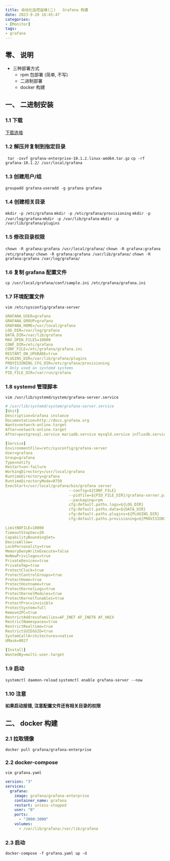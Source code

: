 ```yaml
---
title: 自动化监控运维(二)   Grafana 构建
date: 2023-9-28 16:45:47
categories: 
- [Monitor]
tags: 
- grafana
---
```


## 零、 说明

- 三种部署方式
    - rpm 包部署 (简单, 不写)
    - 二进制部署
    - docker 构建



## 一、 二进制安装

### 1.1 下载

[下载连接](https://dl.grafana.com/enterprise/release/grafana-enterprise-10.1.2.linux-amd64.tar.gz)

### 1.2 解压并复制到指定目录
``` tar -zxvf grafana-enterprise-10.1.2.linux-amd64.tar.gz```
``` cp -rf grafana-10.1.2/ /usr/local/grafana ```

### 1.3 创建用户/组
```groupadd grafana```
```useradd -g grafana grafana```

### 1.4 创建相关目录
```mkdir -p /etc/grafana```
```mkdir -p /etc/grafana/provisioning```
```mkdir -p /var/log/grafana```
```mkdir -p /var/lib/grafana```
```mkdir -p /var/lib/grafana/plugins```

### 1.5 修改目录权限
```chown -R grafana:grafana /usr/local/grafana/```
```chown -R grafana:grafana /etc/grafana/```
```chown -R grafana:grafana /var/lib/grafana/```
```chown -R grafana:grafana /var/log/grafana/```

### 1.6 复制 grafana 配置文件
``` cp /usr/local/grafana/conf/sample.ini /etc/grafana/grafana.ini ```

### 1.7 环境配置文件
```vim /etc/sysconfig/grafana-server```

``` yaml
GRAFANA_USER=grafana
GRAFANA_GROUP=grafana
GRAFANA_HOME=/usr/local/grafana
LOG_DIR=/var/log/grafana
DATA_DIR=/var/lib/grafana
MAX_OPEN_FILES=10000
CONF_DIR=/etc/grafana
CONF_FILE=/etc/grafana/grafana.ini
RESTART_ON_UPGRADE=true
PLUGINS_DIR=/var/lib/grafana/plugins
PROVISIONING_CFG_DIR=/etc/grafana/provisioning
# Only used on systemd systems
PID_FILE_DIR=/var/run/grafana
```

### 1.8 systemd 管理脚本
```vim /usr/lib/systemd/system/grafana-server.service```

``` yaml
# /usr/lib/systemd/system/grafana-server.service
[Unit]
Description=Grafana instance
Documentation=http://docs.grafana.org
Wants=network-online.target
After=network-online.target
After=postgresql.service mariadb.service mysqld.service influxdb.service

[Service]
EnvironmentFile=/etc/sysconfig/grafana-server
User=grafana
Group=grafana
Type=notify
Restart=on-failure
WorkingDirectory=/usr/local/grafana
RuntimeDirectory=grafana
RuntimeDirectoryMode=0750
ExecStart=/usr/local/grafana/bin/grafana server                                     \
                            --config=${CONF_FILE}                                   \
                            --pidfile=${PID_FILE_DIR}/grafana-server.pid            \
                            --packaging=rpm                                         \
                            cfg:default.paths.logs=${LOG_DIR}                       \
                            cfg:default.paths.data=${DATA_DIR}                      \
                            cfg:default.paths.plugins=${PLUGINS_DIR}                \
                            cfg:default.paths.provisioning=${PROVISIONING_CFG_DIR}

LimitNOFILE=10000
TimeoutStopSec=20
CapabilityBoundingSet=
DeviceAllow=
LockPersonality=true
MemoryDenyWriteExecute=false
NoNewPrivileges=true
PrivateDevices=true
PrivateTmp=true
ProtectClock=true
ProtectControlGroups=true
ProtectHome=true
ProtectHostname=true
ProtectKernelLogs=true
ProtectKernelModules=true
ProtectKernelTunables=true
ProtectProc=invisible
ProtectSystem=full
RemoveIPC=true
RestrictAddressFamilies=AF_INET AF_INET6 AF_UNIX
RestrictNamespaces=true
RestrictRealtime=true
RestrictSUIDSGID=true
SystemCallArchitectures=native
UMask=0027

[Install]
WantedBy=multi-user.target
```

### 1.9 启动

```systemctl daemon-reload```
```systemctl enable grafana-server --now```


### 1.10 注意

**如果启动报错, 注意配置文件还有相关目录的权限**


## 二、 docker 构建

### 2.1 拉取镜像

``` docker pull grafana/grafana-enterprise ```

### 2.2 docker-compose

```vim grafana.yaml ```

``` yaml
version: "3"
services:
  grafana:
    image: grafana/grafana-enterprise
    container_name: grafana
    restart: unless-stopped
    user: "0"
    ports:
      - "3000:3000"
    volumes:
      - /var/lib/grafana:/var/lib/grafana
```

### 2.3 启动

``` docker-compose -f grafana.yaml up -d ```